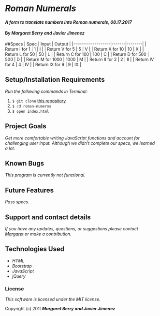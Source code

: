 # _Roman Numerals_

#### _A form to translate numbers into Roman numerals, 08.17.2017_

#### By _**Margaret Berry and Javier Jimenez**_

##Specs
| Spec              | Input | Output |
|-------------------|-------|--------|
| Return I for 1    | 1     | I      |
| Return V for 5    | 5     | V      |
| Return X for 10   | 10    | X      |
| Return L for 50   | 50    | L      |
| Return C for 100  | 100   | C      |
| Return D for 500  | 500   | D      |
| Return M for 1000 | 1000  | M      |
| Return II for 2   | 2     | II     |
| Return IV for 4   | 4     | IV     |
| Return IX for 9   | 9     | IX     |

## Setup/Installation Requirements
_Run the following commands in Terminal:_

1. `$ git clone` [this repository](https://github.com/codemargaret/roman-numeros.git)
2. `$ cd roman-numeros`
3. `$ open index.html`

## Project Goals
_Get more comfortable writing JavaScript functions and account for challenging user input. Although we didn't complete our specs, we learned a lot._

## Known Bugs
_This program is currently not functional._

## Future Features
_Pass specs._

## Support and contact details
_If you have any updates, questions, or suggestions please contact [Margaret] or make a contribution._

[Margaret]: mailto:codeberry1@gmail.com

## Technologies Used
* _HTML_
* _Bootstrap_
* _JavaScript_
* _jQuery_

### License
*This software is licensed under the MIT license.*

Copyright (c) 201t **_Margaret Berry and Javier Jimenez_**
